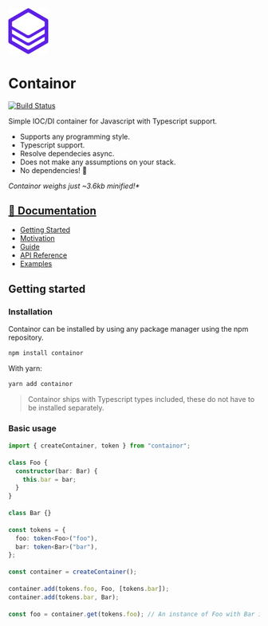 <img src="./docs/images/logo.svg" alt="Containor Logo" width="80">

# Containor

[![Build Status](https://gitlab.com/ngerritsen/containor/badges/master/pipeline.svg)](https://gitlab.com/ngerritsen/containor/-/commits/master)

Simple IOC/DI container for Javascript with Typescript support.

- Supports any programming style.
- Typescript support.
- Resolve dependecies async.
- Does not make any assumptions on your stack.
- No dependencies! 🎂

_Containor weighs just ~3.6kb minified!\*_

## [📖 Documentation](https://ngerritsen.gitlab.io/containor)

- [Getting Started](https://ngerritsen.gitlab.io/containor/#/getting-started)
- [Motivation](https://ngerritsen.gitlab.io/containor/#/motivation)
- [Guide](https://ngerritsen.gitlab.io/containor/#/guide)
- [API Reference](https://ngerritsen.gitlab.io/containor/#/api-reference)
- [Examples](https://ngerritsen.gitlab.io/containor/#/examples/)

## Getting started

### Installation

Containor can be installed by using any package manager using the npm repository.

```bash
npm install containor
```

With yarn:

```bash
yarn add containor
```

> Containor ships with Typescript types included, these do not have to be installed separately.

### Basic usage

```ts
import { createContainer, token } from "containor";

class Foo {
  constructor(bar: Bar) {
    this.bar = bar;
  }
}

class Bar {}

const tokens = {
  foo: token<Foo>("foo"),
  bar: token<Bar>("bar"),
};

const container = createContainer();

container.add(tokens.foo, Foo, [tokens.bar]);
container.add(tokens.bar, Bar);

const foo = container.get(tokens.foo); // An instance of Foo with Bar injected.
```
